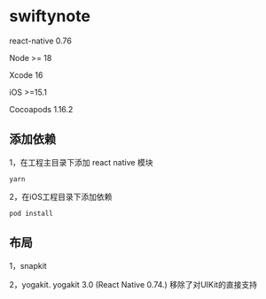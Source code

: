 # swiftynote



react-native 0.76

Node >= 18

Xcode 16

iOS >=15.1

Cocoapods  1.16.2



## 添加依赖

1，在工程主目录下添加 react native 模块

```
yarn
```

2，在iOS工程目录下添加依赖

```
pod install
```



## 布局

1，snapkit

2，yogakit.   yogakit 3.0 (React Native 0.74.) 移除了对UIKit的直接支持